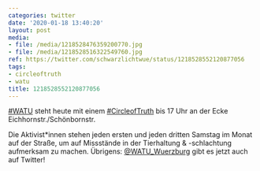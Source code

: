 ```yaml
---
categories: twitter
date: '2020-01-18 13:40:20'
layout: post
media:
- file: /media/1218528476359200770.jpg
- file: /media/1218528516322549760.jpg
ref: https://twitter.com/schwarzlichtwue/status/1218528552120877056
tags:
- circleoftruth
- watu
title: 1218528552120877056
---
```

[#WATU](/t/watu) steht heute mit einem [#CircleofTruth](/t/circleoftruth) bis 17 Uhr an der Ecke Eichhornstr./Schönbornstr.



Die Aktivist\*innen stehen jeden ersten und jeden dritten Samstag im Monat auf der Straße, um auf Missstände in der Tierhaltung &amp; -schlachtung aufmerksam zu machen. 
Übrigens: [@WATU_Wuerzburg](https://twitter.com/WATU_Wuerzburg) gibt es jetzt auch auf Twitter!